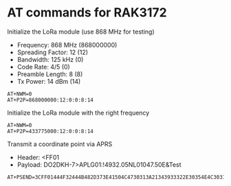 # AT commands for RAK3172

Initialize the LoRa module (use 868 MHz for testing)

- Frequency: 868 MHz (868000000)
- Spreading Factor: 12 (12)
- Bandwidth: 125 kHz (0)
- Code Rate: 4/5 (0)
- Preamble Length: 8 (8)
- Tx Power: 14 dBm (14)

```
AT+NWM=0
AT+P2P=868000000:12:0:0:8:14
```

Initialize the LoRa module with the right frequency

```
AT+NWM=0
AT+P2P=433775000:12:0:0:8:14
```

Transmit a coordinate point via APRS

- Header: <FF01
- Payload: DO2DKH-7>APLG01:!4932.05NL01047.50E&Test

```
AT+PSEND=3CFF01444F32444B482D373E41504C4730313A21343933322E30354E4C30313034372E353045265465737432
```